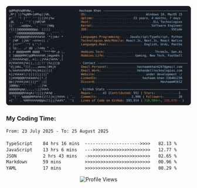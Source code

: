 <a href="https://github.com/HashaamKhan19/HashaamKhan19">
  <picture>
    <source media="(prefers-color-scheme: dark)" srcset="https://raw.githubusercontent.com/HashaamKhan19/HashaamKhan19/main/dark_mode.svg">
    <img alt="Hashaam Khan's GitHub Profile README" src="https://raw.githubusercontent.com/HashaamKhan19/HashaamKhan19/main/dark_mode.svg">
  </picture>
</a>

<h3>My Coding Time:</h1>
<!--START_SECTION:waka-->

```txt
From: 23 July 2025 - To: 25 August 2025

TypeScript    84 hrs 16 mins  --------------------->>>>   82.13 %
JavaScript    13 hrs 6 mins   --->>>>>>>>>>>>>>>>>>>>>>   12.77 %
JSON          2 hrs 43 mins   ->>>>>>>>>>>>>>>>>>>>>>>>   02.65 %
Markdown      59 mins         >>>>>>>>>>>>>>>>>>>>>>>>>   00.96 %
YAML          17 mins         >>>>>>>>>>>>>>>>>>>>>>>>>   00.29 %
```

<!--END_SECTION:waka-->

<p align="center">
  <img src="https://komarev.com/ghpvc/?username=HashaamKhan19&color=grey&style=for-the-badge&abbreviated=true" alt="Profile Views"/>
</p>
